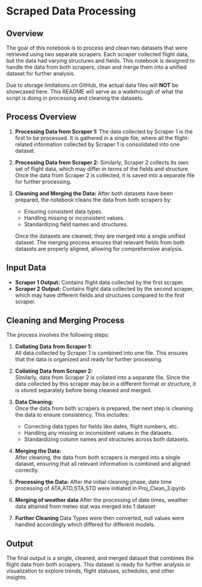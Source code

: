# Scraped Data Processing

## Overview

The goal of this notebook is to process and clean two datasets that were retrieved using two separate scrapers. Each scraper collected flight data, but the data had varying structures and fields. This notebook is designed to handle the data from both scrapers, clean and merge them into a unified dataset for further analysis.  

Due to storage limitations on GitHub, the actual data files will **NOT** be showcased here. This README will serve as a walkthrough of what the script is doing in processing and cleaning the datasets.

## Process Overview

1. **Processing Data from Scraper 1:**
   The data collected by Scraper 1 is the first to be processed. It is gathered in a single file, where all the flight-related information collected by Scraper 1 is consolidated into one dataset.

2. **Processing Data from Scraper 2:**
   Similarly, Scraper 2 collects its own set of flight data, which may differ in terms of the fields and structure. Once the data from Scraper 2 is collected, it is saved into a separate file for further processing.

3. **Cleaning and Merging the Data:**
   After both datasets have been prepared, the notebook cleans the data from both scrapers by:
   - Ensuring consistent data types.
   - Handling missing or inconsistent values.
   - Standardizing field names and structures.

   Once the datasets are cleaned, they are merged into a single unified dataset. The merging process ensures that relevant fields from both datasets are properly aligned, allowing for comprehensive analysis.

## Input Data

- **Scraper 1 Output:** Contains flight data collected by the first scraper.
- **Scraper 2 Output:** Contains flight data collected by the second scraper, which may have different fields and structures compared to the first scraper.

## Cleaning and Merging Process

The process involves the following steps:

1. **Collating Data from Scraper 1:**  
   All data collected by Scraper 1 is combined into one file. This ensures that the data is organized and ready for further processing.

2. **Collating Data from Scraper 2:**  
   Similarly, data from Scraper 2 is collated into a separate file. Since the data collected by this scraper may be in a different format or structure, it is stored separately before being cleaned and merged.

3. **Data Cleaning:**  
   Once the data from both scrapers is prepared, the next step is cleaning the data to ensure consistency. This includes:
   - Correcting data types for fields like dates, flight numbers, etc.
   - Handling any missing or inconsistent values in the datasets.
   - Standardizing column names and structures across both datasets.

4. **Merging the Data:**  
   After cleaning, the data from both scrapers is merged into a single dataset, ensuring that all relevant information is combined and aligned correctly.

5. **Processing the Data:**
   After the initial  cleaning phase, date time processing of ATA,ATD,STA,STD were initiated in Proj_Clean_3.ipynb

6. **Merging of weather data**
   After the processing of date times, weather data attained from meteo stat was merged into 1 dataset

7. **Further Cleaning**
   Data Types were then converted, null values were handled accordingly which differed for different models.

## Output

The final output is a single, cleaned, and merged dataset that combines the flight data from both scrapers. This dataset is ready for further analysis or visualization to explore trends, flight statuses, schedules, and other insights.

